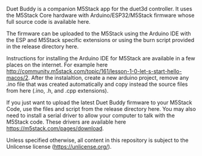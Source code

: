 Duet Buddy is a companion M5Stack app for the duet3d controller. It uses
the M5Stack Core hardware with Arduino/ESP32/M5Stack firmware whose
full source code is available here.

The firmware can be uploaded to the M5Stack using the Arduino IDE with the
ESP and M5Stack specific extensions or using the burn script provided in 
the release directory here.

Instructions for installing the Arduino IDE for M5Stack are available in a few
places on the internet. For example here http://community.m5stack.com/topic/161/lesson-1-0-let-s-start-hello-macos/2.
After the instalaltion, create a new arduino project, remove any .ino file that was created automatically
and copy instead the source files from here (.ino, .h, and .cpp extensions). 

If you just want to upload the latest Duet Buddy firmware to your M5Stack Code, use the 
files and script from the release directory here. You may also need to install a serial
driver to allow your computer to talk with the M5Stack code. These drivers are available
here https://m5stack.com/pages/download.

Unless specified otherwise, all content in this repository is subject to the Unlicense license (https://unlicense.org/).





